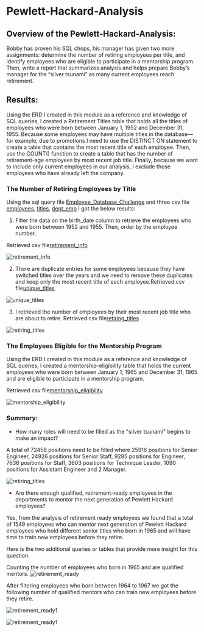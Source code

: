 # Pewlett-Hackard-Analysis


## Overview of the Pewlett-Hackard-Analysis: 
Bobby has proven his SQL chops, his manager has given  two more assignments: determine the number of retiring employees per title, and identify employees who are eligible to participate in a mentorship program. Then,  write a report that summarizes  analysis and helps prepare Bobby’s manager for the “silver tsunami” as many current employees reach retirement.



## Results: 

Using the ERD I created in this module as a reference and  knowledge of SQL queries, I created a Retirement Titles table that holds all the titles of employees who were born between January 1, 1952 and December 31, 1955. Because some employees may have multiple titles in the database—for example, due to promotions I  need to use the DISTINCT ON statement to create a table that contains the most recent title of each employee. Then, use the COUNT() function to create a table that has the number of retirement-age employees by most recent job title. Finally, because we want to include only current employees in our analysis, I exclude those employees who have already left the company.

###  The Number of Retiring Employees by Title

Using the sql query file [Employee_Database_Challenge](https://github.com/NishatSultana3538/Pewlett-Hackard-Analysis/blob/main/Queries/Employee_Database_Challenge.sql)  and three csv file [employees](https://github.com/NishatSultana3538/Pewlett-Hackard-Analysis/blob/main/Data/employees.csv), [titles](https://github.com/NishatSultana3538/Pewlett-Hackard-Analysis/blob/main/Data/titles1.csv), [dept_emp](https://github.com/NishatSultana3538/Pewlett-Hackard-Analysis/blob/main/Data/dept_emp.csv) I got the below results:

1. Filter the data on the birth_date column to retrieve the employees who were born between 1952 and 1955. Then, order by the employee number.

Retrieved csv file[retirement_info](https://github.com/NishatSultana3538/Pewlett-Hackard-Analysis/blob/main/Data/Challenge7_data/retirement_titles.csv)

![retirement_info](https://github.com/NishatSultana3538/Pewlett-Hackard-Analysis/blob/main/Data/Challenge7_data/retirement.png)

2. There are duplicate entries for some employees because they have switched titles over the years and we need to remove these duplicates and keep only the most recent title of each employee.Retrieved csv file[unique_titles](https://github.com/NishatSultana3538/Pewlett-Hackard-Analysis/blob/main/Data/Challenge7_data/unique_titles.csv)

 ![unique_titles](https://github.com/NishatSultana3538/Pewlett-Hackard-Analysis/blob/main/Data/Challenge7_data/unique.png)



3. I retrieved the number of employees by their most recent job title who are about to retire.
Retrieved csv file[retiring_titles](https://github.com/NishatSultana3538/Pewlett-Hackard-Analysis/blob/main/Data/Challenge7_data/retirement_titles.csv)

![retiring_titles](https://github.com/NishatSultana3538/Pewlett-Hackard-Analysis/blob/main/Data/Challenge7_data/retiring.png)

### The Employees Eligible for the Mentorship Program

Using the ERD I created in this module as a reference and knowledge of SQL queries, I created a mentorship-eligibility table that holds the current employees who were born between January 1, 1965 and December 31, 1965 and  are eligible to participate in a mentorship program.

Retrieved csv file[mentorship_eligibility](https://github.com/NishatSultana3538/Pewlett-Hackard-Analysis/blob/main/Data/Challenge7_data/mentorship_eligibility.csv)

![mentorship_eligibility](https://github.com/NishatSultana3538/Pewlett-Hackard-Analysis/blob/main/Data/Challenge7_data/mentorship.png)




### Summary:

* How many roles will need to be filled as the "silver tsunami" begins to make an impact?

A total of 72458 positions need to be filled where 25916 positions for Senior Engineer, 24926 positions for Senior Staff, 9285 positions for Engineer, 7636 positions for Staff, 3603 positions for Technique Leader, 1090 positions for Assistant Engineer and 2 Manager.

![retiring_titles](https://github.com/NishatSultana3538/Pewlett-Hackard-Analysis/blob/main/Data/Challenge7_data/retiring.png)


* Are there enough qualified, retirement-ready employees in the departments to mentor the next generation of Pewlett Hackard employees?

Yes, from the analysis of retirement ready employees we found that a total of 1549 employees who can mentor next generation of Pewlett Hackard employees who hold different senior titles who born in 1965 and will have time to train new employees before they retire.

Here is the two additional queries or tables that provide more insight for this question.

Counting the number of employees who born in 1965 and are qualified mentors.
 ![retirement_ready](https://github.com/NishatSultana3538/Pewlett-Hackard-Analysis/blob/main/Data/Challenge7_data/retirement_ready_employees.png)

 After filtering employees who born between 1964 to 1967 we got the following number of qualified mentors  who can train new employees before they retire.

![retirement_ready1](https://github.com/NishatSultana3538/Pewlett-Hackard-Analysis/blob/main/Data/Challenge7_data/qualified%20mentor.png)


 
 ![retirement_ready1](https://github.com/NishatSultana3538/Pewlett-Hackard-Analysis/blob/main/Data/Challenge7_data/retirement_ready_employees2.png)















